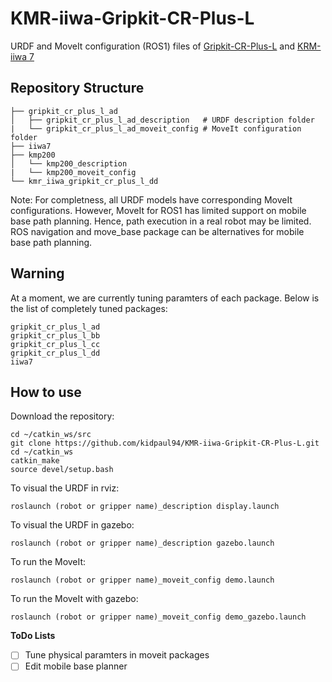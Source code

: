 # KMR-iiwa-Gripkit-CR-Plus-L
URDF and MoveIt configuration (ROS1) files of [Gripkit-CR-Plus-L](https://weiss-robotics.com/gripkit/) and [KRM-iiwa 7](https://www.kuka.com/en-us/products/mobility/mobile-robot-systems/kmr-iiwa)

## Repository Structure

    ├── gripkit_cr_plus_l_ad 
    │   ├── gripkit_cr_plus_l_ad_description   # URDF description folder
    |   └── gripkit_cr_plus_l_ad_moveit_config # MoveIt configuration folder
    ├── iiwa7              
    ├── kmp200                           
    │   └── kmp200_description
    |   └── kmp200_moveit_config
    └── kmr_iiwa_gripkit_cr_plus_l_dd

Note: For completness, all URDF models have corresponding MoveIt configurations. However, MoveIt for ROS1 has limited support on mobile base path planning. Hence, path execution in a real robot may be limited. ROS navigation and move_base package can be alternatives for mobile base path planning.

## Warning
At a moment, we are currently tuning paramters of each package. Below is the list of completely tuned packages:

    gripkit_cr_plus_l_ad
    gripkit_cr_plus_l_bb
    gripkit_cr_plus_l_cc
    gripkit_cr_plus_l_dd
    iiwa7

## How to use
Download the repository:

    cd ~/catkin_ws/src
    git clone https://github.com/kidpaul94/KMR-iiwa-Gripkit-CR-Plus-L.git
    cd ~/catkin_ws
    catkin_make
    source devel/setup.bash
    
To visual the URDF in rviz:  

    roslaunch (robot or gripper name)_description display.launch
    
To visual the URDF in gazebo:

    roslaunch (robot or gripper name)_description gazebo.launch 
    
To run the MoveIt:

    roslaunch (robot or gripper name)_moveit_config demo.launch 

To run the MoveIt with gazebo:

    roslaunch (robot or gripper name)_moveit_config demo_gazebo.launch 
    
**ToDo Lists**
- [ ] Tune physical paramters in moveit packages
- [ ] Edit mobile base planner

